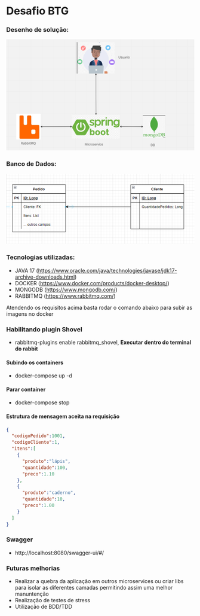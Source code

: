 # Desafio BTG

### Desenho de solução:
![](arquitetura.png)

### Banco de Dados:
![](banco.png)


### Tecnologias utilizadas:

 - JAVA 17 (https://www.oracle.com/java/technologies/javase/jdk17-archive-downloads.html)
 - DOCKER (https://www.docker.com/products/docker-desktop/)
 - MONGODB (https://www.mongodb.com/)
 - RABBITMQ (https://www.rabbitmq.com/)



Atendendo os requisitos acima basta rodar o comando abaixo para subir as imagens no docker

### Habilitando plugin Shovel

- rabbitmq-plugins enable rabbitmq_shovel, **Executar dentro do terminal do rabbit**

#### Subindo os containers
 - docker-compose up -d

#### Parar container
 - docker-compose stop

#### Estrutura de mensagem aceita na requisição

```json
{
  "codigoPedido":1001,
  "codigoCliente":1,
  "itens":[
    {
      "produto":"lápis",
      "quantidade":100,
      "preco":1.10
    },
    {
      "produto":"caderno",
      "quantidade":10,
      "preco":1.00
    }
  ]
}

```

### Swagger

 - http://localhost:8080/swagger-ui/#/



### Futuras melhorias

- Realizar a quebra da aplicação em outros microservices ou criar libs para isolar as diferentes camadas permitindo assim uma melhor manuntenção
- Realização de testes de stress
- Utilização de BDD/TDD